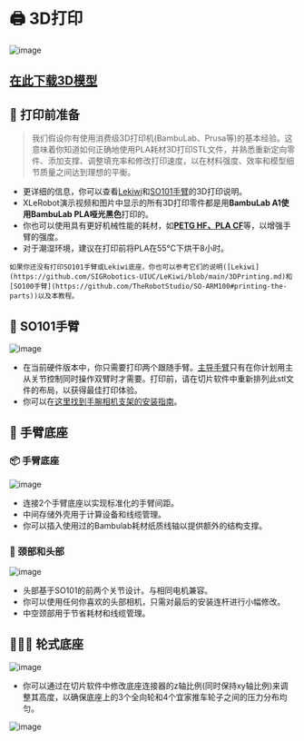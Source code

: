 # 🖨️ 3D打印

![image](https://github.com/user-attachments/assets/70d772a9-7e11-4b66-88ac-4f4d0789595c)

## [在此下载3D模型](https://github.com/Vector-Wangel/XLeRobot/tree/main/hardware)

## 🤔 打印前准备 

> 我们假设你有使用消费级3D打印机(BambuLab、Prusa等)的基本经验。这意味着你知道如何正确地使用PLA耗材3D打印STL文件，并熟悉重新定向零件、添加支撑、调整填充率和修改打印速度，以在材料强度、效率和模型细节质量之间达到理想的平衡。
> 
- 更详细的信息，你可以查看[Lekiwi](https://github.com/SIGRobotics-UIUC/LeKiwi/blob/main/3DPrinting.md)和[SO101手臂](https://github.com/TheRobotStudio/SO-ARM100#printing-the-parts)的3D打印说明。
- XLeRobot演示视频和图片中显示的所有3D打印零件都是用**BambuLab A1使用BambuLab PLA哑光黑色**打印的。
- 你也可以使用具有更好机械性能的耗材，如[**PETG HF、PLA CF**](https://us.store.bambulab.com/products/pla-cf)等，以增强手臂的强度。
- 对于潮湿环境，建议在打印前将PLA在55°C下烘干8小时。

```{note}
如果你还没有打印SO101手臂或Lekiwi底座，你也可以参考它们的说明([Lekiwi](https://github.com/SIGRobotics-UIUC/LeKiwi/blob/main/3DPrinting.md)和[SO100手臂](https://github.com/TheRobotStudio/SO-ARM100#printing-the-parts))以及本教程。
```

## 🖖 SO101手臂

![image](https://github.com/user-attachments/assets/23e253d0-2049-4b72-ac40-394c70b16849)

- 在当前硬件版本中，你只需要打印两个跟随手臂。[主导手臂](https://github.com/TheRobotStudio/SO-ARM100/tree/main?tab=readme-ov-file#printing-the-parts)只有在你计划用主从关节控制同时操作双臂时才需要。打印前，请在切片软件中重新排列此stl文件的布局，以获得最佳打印体验。
- 你可以在[这里找到手腕相机支架的安装指南](https://github.com/TheRobotStudio/SO-ARM100/tree/main/Optional/SO101_Wrist_Cam_Hex-Nut_Mount_32x32_UVC_Module)。

## 🦾 手臂底座

### 📦 手臂底座

![image](https://github.com/user-attachments/assets/33e77b51-c070-4fbf-8487-30af3721f239)

- 连接2个手臂底座以实现标准化的手臂间距。
- 中间存储外壳用于计算设备和线缆管理。
- 你可以插入使用过的Bambulab耗材纸质线轴以提供额外的结构支撑。

### 🐼 颈部和头部

![image](https://github.com/user-attachments/assets/8c73ae22-e5eb-4488-b20c-54b0ce25c9c1)

- 头部基于SO101的前两个关节设计。与相同电机兼容。
- 你可以使用任何你喜欢的头部相机，只需对最后的安装连杆进行小幅修改。
- 中空颈部用于节省耗材和线缆管理。

## 🧑‍🦼‍➡️ 轮式底座

![image](https://github.com/user-attachments/assets/c51bcbb2-8a97-4066-8876-31f11537fff4)

- 你可以通过在切片软件中修改底座连接器的z轴比例(同时保持xy轴比例)来调整其高度，以确保底座上的3个全向轮和4个宜家推车轮子之间的压力分布均匀。

![image](https://github.com/user-attachments/assets/eff69573-badc-46b2-b66f-c28174090598)











